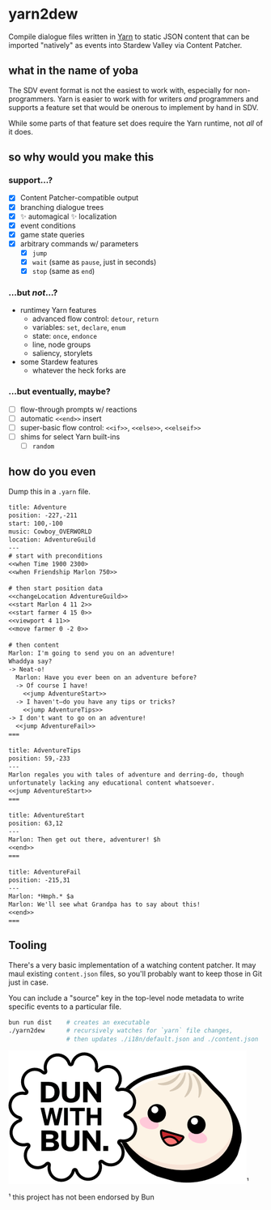 # yarn2dew

Compile dialogue files written in [Yarn](https://www.yarnspinner.dev/) to static JSON content that can be imported "natively" as events into Stardew Valley via Content Patcher.

## what in the name of yoba

The SDV event format is not the easiest to work with, especially for non-programmers. Yarn is easier to work with for writers _and_ programmers and supports a feature set that would be onerous to implement by hand in SDV.

While some parts of that feature set does require the Yarn runtime, not _all_ of it does.

## so why would you make this

### support…?

- [x] Content Patcher-compatible output
- [x] branching dialogue trees
- [x] ✨ automagical ✨ localization
- [x] event conditions
- [x] game state queries
- [x] arbitrary commands w/ parameters
  - [x] `jump`
  - [x] `wait` (same as `pause`, just in seconds)
  - [x] `stop` (same as `end`)

### …but _not_…?

- runtimey Yarn features
  - advanced flow control: `detour`, `return`
  - variables: `set`, `declare`, `enum`
  - state: `once`, `endonce`
  - line, node groups
  - saliency, storylets
- some Stardew features
  - whatever the heck forks are

### …but eventually, maybe?

- [ ] flow-through prompts w/ reactions
- [ ] automatic `<<end>>` insert
- [ ] super-basic flow control: `<<if>>`, `<<else>>`, `<<elseif>>`
- [ ] shims for select Yarn built-ins
  - [ ] `random`

## how do you even

Dump this in a `.yarn` file.

```yarn
title: Adventure
position: -227,-211
start: 100,-100
music: Cowboy_OVERWORLD
location: AdventureGuild
---
# start with preconditions
<<when Time 1900 2300>
<<when Friendship Marlon 750>>

# then start position data
<<changeLocation AdventureGuild>>
<<start Marlon 4 11 2>>
<<start farmer 4 15 0>>
<<viewport 4 11>>
<<move farmer 0 -2 0>>

# then content
Marlon: I'm going to send you on an adventure!
Whaddya say?
-> Neat-o!
  Marlon: Have you ever been on an adventure before?
  -> Of course I have!
    <<jump AdventureStart>>
  -> I haven't—do you have any tips or tricks?
    <<jump AdventureTips>>
-> I don't want to go on an adventure!
  <<jump AdventureFail>>
===

title: AdventureTips
position: 59,-233
---
Marlon regales you with tales of adventure and derring-do, though unfortunately lacking any educational content whatsoever.
<<jump AdventureStart>>
===

title: AdventureStart
position: 63,12
---
Marlon: Then get out there, adventurer! $h
<<end>>
===

title: AdventureFail
position: -215,31
---
Marlon: *Hmph.* $a
Marlon: We'll see what Grandpa has to say about this!
<<end>>
===
```

## Tooling

There's a very basic implementation of a watching content patcher. It may maul existing `content.json` files, so you'll probably want to keep those in Git just in case.

You can include a "source" key in the top-level node metadata to write specific events to a particular file.

```sh
bun run dist    # creates an executable
./yarn2dew      # recursively watches for `yarn` file changes,
                # then updates ./i18n/default.json and ./content.json
```

![Done with Bun](./dun-with-bun.png)¹

¹ this project has not been endorsed by Bun
